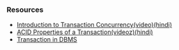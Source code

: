 ### Resources
- [Introduction to Transaction Concurrency(video)(hindi)](https://youtu.be/t5hsV9lC1rU)
- [ACID Properties of a Transaction(videoz)(hindi)](https://youtu.be/-GS0OxFJsYQ)
- [Transaction in DBMS](https://www.tutorialspoint.com/dbms/dbms_transaction.htm)
